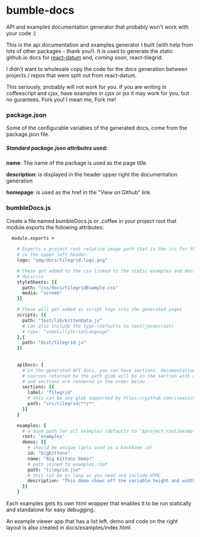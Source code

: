 # bumble-docs
API and examples documentation generator that probably won't work with your code :)

This is the api documentation and examples generator I built (with help from lots of other packages - thank you!).  It is used to generate the static github.io docs for [react-datum](http://zulily.github.io/react-datum/docs/) and, *coming soon*, react-tilegrid.

I didn't want to wholesale copy the code for the docs generation between projects / repos that were split out from react-datum. 

This seriously, probably will not work for you.   If you are writing in coffeescript and cjsx, have examples in cjsx or jsx it may work for you, but no gurantees.  Fork you!  I mean me, Fork me!

### package.json

Some of the configurable variables of the generated docs, come from the package.json file.  

##### Standard package.json attributes used:
  
  **name**:   The name of the package is used as the page title.  
  
  **description**: is displayed in the header upper right the documentation generation 
  
  **homepage**: is used as the href in the "View on Github" link
  
  
### bumbleDocs.js

Create a file named bumbleDocs.js or .coffee in your project root that module.exports the following attributes:

```coffeescript
  module.exports = 
    
    # Expects a project root relative image path that is the src for the image displayed 
    # in the upper left header.  
    logo: "img/docs/tilegrid.logo.png"

    # these get added to the css linked to the static examples and docs and copied to 
    # docs/css
    styleSheets: [{
      path: "css/docs/tilegridExample.css"
      media: "screen"
    }]

    # these will get added as script tags into the generated pages 
    scripts: [{
      path: "test/lib/kittenData.js"
      # can also include the type (defaults to text/javascript)
      # type: "someSillyScriptLanguage"
    },{
      path: "dist/tilegrid.js"
    }]
    
    
    apiDocs: {
      # in the generated API docs, you can have sections. documentation found in the 
      # sources returned by the path glob will be in the section with a header
      # and sections are rendered in the order below
      sections: [{
        label: "Tilegrid" 
        # this can be any glob supported by https://github.com/isaacs/node-glob
        path: "src/tilegrid/**/*"
      }]
    }

    examples: {
      # a base path for all examples (defaults to '$project_root/examples')
      root: 'examples'
      demos: [{
        # should be unique (gets used as a backbone id)
        id: "bigKittens"
        name: "Big Kittens Demo!"
        # path joined to examples.root 
        path: "tilegrid.jsx"
        # this can be as long as you need and include HTML
        description: "This demo shows off the variable height and width capabilities of the tiles.  ...with kittens!"
      }]    
    }
  ```
  Each examples gets its own html wrapper that enables it to be run statically and standalone for easy debugging.
  
  An example viewer app that has a list left, demo and code on the right layout is also created in docs/examples/index.html.
    

  
  
  
